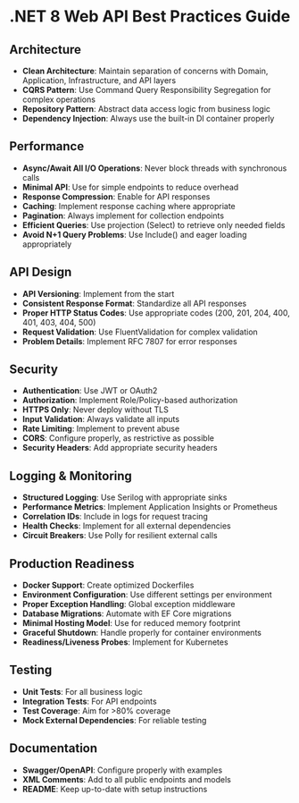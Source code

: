 # .NET 8 Web API Best Practices Guide

<!-- Generated by Copilot -->

## Architecture

- **Clean Architecture**: Maintain separation of concerns with Domain, Application, Infrastructure, and API layers
- **CQRS Pattern**: Use Command Query Responsibility Segregation for complex operations
- **Repository Pattern**: Abstract data access logic from business logic
- **Dependency Injection**: Always use the built-in DI container properly

## Performance

- **Async/Await All I/O Operations**: Never block threads with synchronous calls
- **Minimal API**: Use for simple endpoints to reduce overhead
- **Response Compression**: Enable for API responses
- **Caching**: Implement response caching where appropriate
- **Pagination**: Always implement for collection endpoints
- **Efficient Queries**: Use projection (Select) to retrieve only needed fields
- **Avoid N+1 Query Problems**: Use Include() and eager loading appropriately

## API Design

- **API Versioning**: Implement from the start
- **Consistent Response Format**: Standardize all API responses
- **Proper HTTP Status Codes**: Use appropriate codes (200, 201, 204, 400, 401, 403, 404, 500)
- **Request Validation**: Use FluentValidation for complex validation
- **Problem Details**: Implement RFC 7807 for error responses

## Security

- **Authentication**: Use JWT or OAuth2
- **Authorization**: Implement Role/Policy-based authorization
- **HTTPS Only**: Never deploy without TLS
- **Input Validation**: Always validate all inputs
- **Rate Limiting**: Implement to prevent abuse
- **CORS**: Configure properly, as restrictive as possible
- **Security Headers**: Add appropriate security headers

## Logging & Monitoring

- **Structured Logging**: Use Serilog with appropriate sinks
- **Performance Metrics**: Implement Application Insights or Prometheus
- **Correlation IDs**: Include in logs for request tracing
- **Health Checks**: Implement for all external dependencies
- **Circuit Breakers**: Use Polly for resilient external calls

## Production Readiness

- **Docker Support**: Create optimized Dockerfiles
- **Environment Configuration**: Use different settings per environment
- **Proper Exception Handling**: Global exception middleware
- **Database Migrations**: Automate with EF Core migrations
- **Minimal Hosting Model**: Use for reduced memory footprint
- **Graceful Shutdown**: Handle properly for container environments
- **Readiness/Liveness Probes**: Implement for Kubernetes

## Testing

- **Unit Tests**: For all business logic
- **Integration Tests**: For API endpoints
- **Test Coverage**: Aim for >80% coverage
- **Mock External Dependencies**: For reliable testing

## Documentation

- **Swagger/OpenAPI**: Configure properly with examples
- **XML Comments**: Add to all public endpoints and models
- **README**: Keep up-to-date with setup instructions